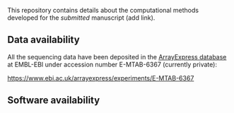This repository contains details about the computational methods developed for the *submitted* manuscript (add link).

## Data availability

All the sequencing data have been deposited in the [ArrayExpress database](https://www.ebi.ac.uk/arrayexpress/) at EMBL-EBI under accession number E-MTAB-6367 (currently private):

 https://www.ebi.ac.uk/arrayexpress/experiments/E-MTAB-6367
 
 ## Software availability
